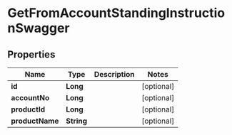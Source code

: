 

# GetFromAccountStandingInstructionSwagger

## Properties

Name | Type | Description | Notes
------------ | ------------- | ------------- | -------------
**id** | **Long** |  |  [optional]
**accountNo** | **Long** |  |  [optional]
**productId** | **Long** |  |  [optional]
**productName** | **String** |  |  [optional]



